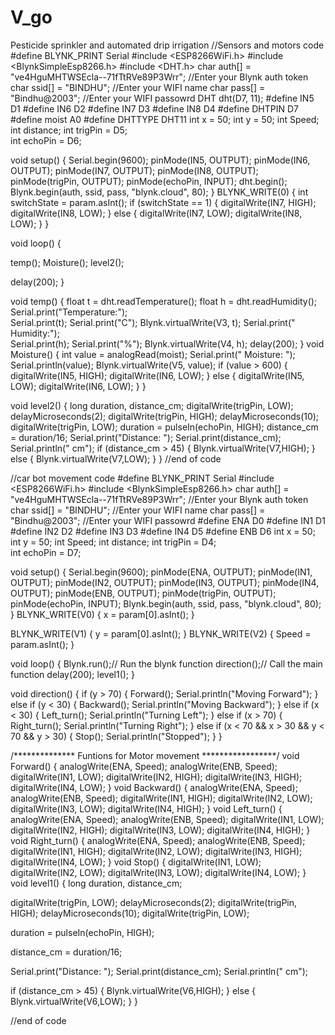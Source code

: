 # V_go
Pesticide sprinkler and automated drip irrigation 
//Sensors and motors code
#define BLYNK_PRINT Serial
#include <ESP8266WiFi.h>
#include <BlynkSimpleEsp8266.h>
#include <DHT.h>
char auth[] = "ve4HguMHTWSEcla--71fTtRVe89P3Wrr"; //Enter your Blynk auth token
char ssid[] = "BINDHU"; //Enter your WIFI name
char pass[] = "Bindhu@2003"; //Enter your WIFI passowrd
DHT dht(D7, 11);
#define IN5  D1
#define IN6 D2
#define IN7  D3
#define IN8 D4
#define DHTPIN D7
#define moist A0
#define DHTTYPE DHT11
int x = 50;
int y = 50;
int Speed;
int distance;
int trigPin = D5;   
int echoPin = D6;   

void setup() 
{
  Serial.begin(9600);
  pinMode(IN5, OUTPUT);
  pinMode(IN6, OUTPUT);
  pinMode(IN7, OUTPUT);
  pinMode(IN8, OUTPUT);
   pinMode(trigPin, OUTPUT);
  pinMode(echoPin, INPUT);
  dht.begin();
  Blynk.begin(auth, ssid, pass, "blynk.cloud", 80);
}
BLYNK_WRITE(0) {
  int switchState = param.asInt();
    if (switchState == 1)
  {
    digitalWrite(IN7, HIGH);
    digitalWrite(IN8, LOW);
  }
  else
  {
     digitalWrite(IN7, LOW);
    digitalWrite(IN8, LOW); 
  }
}

void loop() 
{
  
  temp();
  Moisture();
  level2();

  delay(200);
}

void temp()
{
  float t = dht.readTemperature();
  float h = dht.readHumidity();
  Serial.print("Temperature:");  
  Serial.print(t);
  Serial.print("C");
  Blynk.virtualWrite(V3, t);
  Serial.print("   Humidity:");  
  Serial.print(h);
  Serial.print("%"); 
  Blynk.virtualWrite(V4, h); 
  delay(200);
}
void Moisture()
{
  int value = analogRead(moist);
  Serial.print("   Moisture: ");
  Serial.println(value);
  Blynk.virtualWrite(V5, value);
  if (value > 600)
  {
    digitalWrite(IN5, HIGH);
    digitalWrite(IN6, LOW);
  }
  else
  {
     digitalWrite(IN5, LOW);
    digitalWrite(IN6, LOW); 
  }
}

void level2()
 {
  long duration, distance_cm;
  digitalWrite(trigPin, LOW);
  delayMicroseconds(2);
  digitalWrite(trigPin, HIGH);
  delayMicroseconds(10);
  digitalWrite(trigPin, LOW);
  duration = pulseIn(echoPin, HIGH);
  distance_cm = duration/16;
  Serial.print("Distance: ");
  Serial.print(distance_cm);
  Serial.println(" cm");
  if (distance_cm > 45) {
Blynk.virtualWrite(V7,HIGH);
} 
  else {
Blynk.virtualWrite(V7,LOW);  }
}
//end of code


//car bot movement code
#define BLYNK_PRINT Serial
#include <ESP8266WiFi.h>
#include <BlynkSimpleEsp8266.h>
char auth[] = "ve4HguMHTWSEcla--71fTtRVe89P3Wrr"; //Enter your Blynk auth token
char ssid[] = "BINDHU"; //Enter your WIFI name
char pass[] = "Bindhu@2003"; //Enter your WIFI passowrd
#define ENA D0
#define IN1 D1
#define IN2 D2
#define IN3 D3
#define IN4 D5
#define ENB D6
int x = 50;
int y = 50;
int Speed;
int distance;
int trigPin = D4;   
int echoPin = D7;   


void setup() 
{
  Serial.begin(9600);
  pinMode(ENA, OUTPUT);
  pinMode(IN1, OUTPUT);
  pinMode(IN2, OUTPUT);
  pinMode(IN3, OUTPUT);
  pinMode(IN4, OUTPUT);
  pinMode(ENB, OUTPUT);
   pinMode(trigPin, OUTPUT);
  pinMode(echoPin, INPUT);
  Blynk.begin(auth, ssid, pass, "blynk.cloud", 80);
}
BLYNK_WRITE(V0) 
{
  x = param[0].asInt();
}

BLYNK_WRITE(V1) 
{
  y = param[0].asInt();
}
BLYNK_WRITE(V2) 
{
  Speed = param.asInt();
}


void loop() 
{
  Blynk.run();// Run the blynk function
  direction();// Call the main function
  delay(200);
  level1();
}

void direction() 
{
  if (y > 70) 
  {
    Forward();
    Serial.println("Moving Forward");
  } 
  else if (y < 30) 
  {
    Backward();
    Serial.println("Moving Backward");
  } 
  else if (x < 30)
  {
    Left_turn();
    Serial.println("Turning Left");
  } 
  else if (x > 70) 
  {
    Right_turn();
    Serial.println("Turning Right");
  } 
  else if (x < 70 && x > 30 && y < 70 && y > 30) 
  {
    Stop();
    Serial.println("Stopped");
  }
}


/************** Funtions for Motor movement *****************/
void Forward() 
{
  analogWrite(ENA, Speed);
  analogWrite(ENB, Speed);
  digitalWrite(IN1, LOW);
  digitalWrite(IN2, HIGH);
  digitalWrite(IN3, HIGH);
  digitalWrite(IN4, LOW);
}
void Backward() 
{
  analogWrite(ENA, Speed);
  analogWrite(ENB, Speed);
  digitalWrite(IN1, HIGH);
  digitalWrite(IN2, LOW);
  digitalWrite(IN3, LOW);
  digitalWrite(IN4, HIGH);
}
void Left_turn() 
{
  analogWrite(ENA, Speed);
  analogWrite(ENB, Speed);
  digitalWrite(IN1, LOW);
  digitalWrite(IN2, HIGH);
  digitalWrite(IN3, LOW);
  digitalWrite(IN4, HIGH);
}
void Right_turn() 
{
  analogWrite(ENA, Speed);
  analogWrite(ENB, Speed);
  digitalWrite(IN1, HIGH);
  digitalWrite(IN2, LOW);
  digitalWrite(IN3, HIGH);
  digitalWrite(IN4, LOW);
}
void Stop() 
{
  digitalWrite(IN1, LOW);
  digitalWrite(IN2, LOW);
  digitalWrite(IN3, LOW);
  digitalWrite(IN4, LOW);
}
void level1()
 {
  long duration, distance_cm;

  digitalWrite(trigPin, LOW);
  delayMicroseconds(2);
  digitalWrite(trigPin, HIGH);
  delayMicroseconds(10);
  digitalWrite(trigPin, LOW);

  duration = pulseIn(echoPin, HIGH);

  distance_cm = duration/16;

  Serial.print("Distance: ");
  Serial.print(distance_cm);
  Serial.println(" cm");

  if (distance_cm > 45) {
Blynk.virtualWrite(V6,HIGH);
} 
  else {
Blynk.virtualWrite(V6,LOW);  }
}

//end of code

